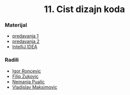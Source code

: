 <h1 align = "center"> 11. Cist dizajn koda </h1>

### Materijal 
  - [predavanja 1]()
  - [predavanja 2]()
  - [IntelliJ IDEA](https://www.youtube.com/watch?v=S_GLO5la_nI)

  
### Radili
  - [Igor Roncevic](https://github.com/igorroncevic)
  - [Filip Zukovic](https://github.com/zukovicfilip)
  - [Nemanja Pualic](https://github.com/Pufke)
  - [Vladislav Maksimovic](https://github.com/vlaksi)